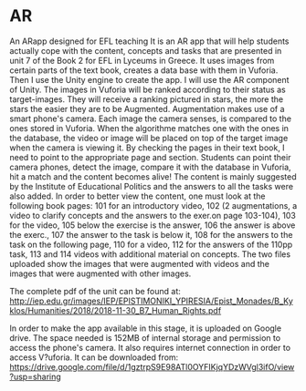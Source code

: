 # AR
An ARapp designed for EFL teaching
It is an AR app that will help students actually cope with the content, concepts and tasks that are presented in unit 7 of the Book 2 for EFL in Lyceums in Greece. It uses images from certain parts of the text book, creates a data base with them in Vuforia. Then I use the Unity engine to create the app. I will use the AR component of Unity. The images in Vuforia will be ranked according to their status as target-images. They will receive a ranking pictured in stars, the more the stars the easier they are to be Augmented. Augmentation makes use of a smart phone's camera. Each image the camera senses, is compared to the ones stored in Vuforia. When the algorithme matches one with the ones in the database, the video or image will be placed on top of the target image when the camera is viewing it. By checking the pages in their text book, I need to point to the appropriate page and section. Students can point their camera phones, detect the image, compare it with the database in Vuforia, hit a match and the content becomes alive!
The content is mainly suggested by the Institute of Educational Politics and the answers to all the tasks were also added. In order to better view the content, one must look at the following book pages: 101 for an introductory video, 102 (2 augmentations, a video to clarify concepts and the answers to the exer.on page 103-104), 103 for the video, 105 below the exercise is the answer, 106 the answer is above the exerc., 107 the answer to the task is below it, 108 for the answers to the task on the following page, 110 for a video, 112 for the answers of the 110pp task, 113 and 114 videos with additional material on concepts. The two files uploaded show the images that were augmented with videos and the images that were augmented with other images.

The complete pdf of the unit can be found at:
http://iep.edu.gr/images/IEP/EPISTIMONIKI_YPIRESIA/Epist_Monades/B_Kyklos/Humanities/2018/2018-11-30_B7_Human_Rights.pdf

In order to make the app available in this stage, it is uploaded on Google drive. The space needed is 152MB of internal storage and permission to access the phone's camera. It also requires internet connection in order to access V?uforia. It can be downloaded from: 
https://drive.google.com/file/d/1gztrpS9E98ATl0OYFIKjqYDzWVgl3ifO/view?usp=sharing
